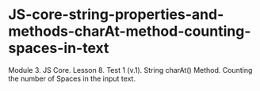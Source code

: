 # JS-core-string-properties-and-methods-charAt-method-counting-spaces-in-text
Module 3. JS Core. Lesson 8. Test 1 (v.1). String charAt() Method. Counting the number of Spaces in the input text.
